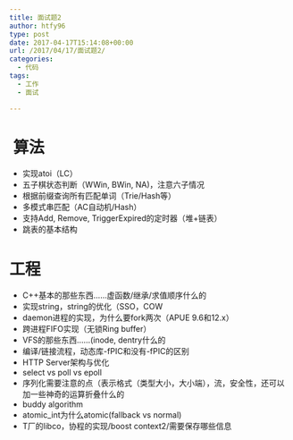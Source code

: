 ```yaml
---
title: 面试题2
author: htfy96
type: post
date: 2017-04-17T15:14:08+00:00
url: /2017/04/17/面试题2/
categories:
  - 代码
tags:
  - 工作
  - 面试

---
```

# 

<!--more-->

#  算法

  * 实现atoi（LC）
  * 五子棋状态判断（WWin, BWin, NA)，注意六子情况
  * 根据前缀查询所有匹配单词（Trie/Hash等）
  * 多模式串匹配（AC自动机/Hash）
  * 支持Add, Remove, TriggerExpired的定时器（堆+链表）
  * 跳表的基本结构

# 工程

  * C++基本的那些东西……虚函数/继承/求值顺序什么的
  * 实现string，string的优化（SSO，COW
  * daemon进程的实现，为什么要fork两次（APUE 9.6和12.x）
  * 跨进程FIFO实现（无锁Ring buffer）
  * VFS的那些东西……(inode, dentry什么的
  * 编译/链接流程，动态库-fPIC和没有-fPIC的区别
  * HTTP Server架构与优化
  * select vs poll vs epoll
  * 序列化需要注意的点（表示格式（类型大小，大小端），流，安全性，还可以加一些神奇的运算折叠什么的
  * buddy algorithm
  * atomic_int为什么atomic(fallback vs normal)
  * T厂的libco，协程的实现/boost context2/需要保存哪些信息

&nbsp;